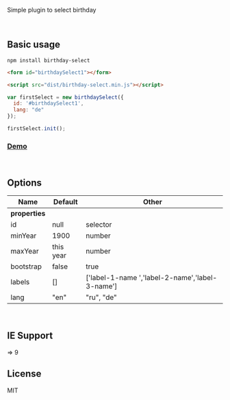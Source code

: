 Simple plugin to select birthday


</br>


## Basic usage

```
npm install birthday-select
```

```html
<form id="birthdaySelect1"></form>

<script src="dist/birthday-select.min.js"></script>
```

```js
var firstSelect = new birthdaySelect({
  id: '#birthdaySelect1',
  lang: "de"
});

firstSelect.init();
```
<h3>
	<a href="https://demo.webexp.site/birthday-select/" target="_blank">Demo</a>
</h3>
</br>


## Options


| Name              | Default             | Other
| ----------------- | ------------------- | -----------------
| <b>properties</b> |                                                                                                                                                                  
| id                | null                | selector                                                                                                                                 
| minYear           | 1900                | number  
| maxYear           | this year           | number  
| bootstrap         | false               | true  
| labels            | []                  | ['label-1-name ','label-2-name','label-3-name'] 
| lang              | "en"                | "ru", "de"

</br>


## IE Support
=> 9
</br>


 ## License

MIT         